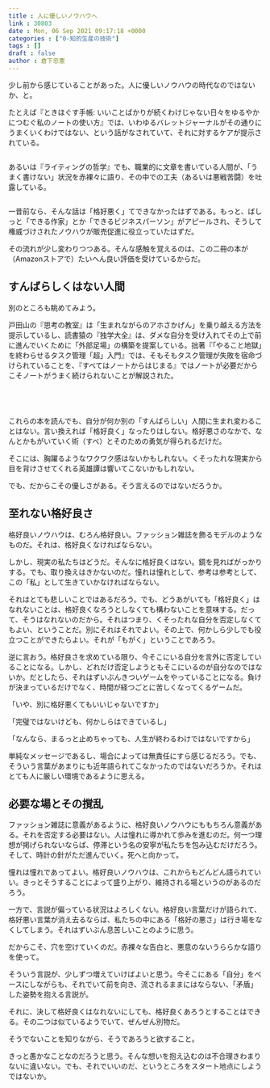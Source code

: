 ```yaml
---
title : 人に優しいノウハウへ
link : 30803
date : Mon, 06 Sep 2021 09:17:18 +0000
categories : ["0-知的生産の技術"]
tags : []
draft : false
author : 倉下忠憲
---
```


少し前から感じていることがあった。人に優しいノウハウの時代なのではないか、と。

たとえば『ときほぐす手帳: いいことばかりが続くわけじゃない日々をゆるやかにつむぐ私のノートの使い方』では、いわゆるバレットジャーナルがその通りにうまくいくわけではない、という話がなされていて、それに対するケアが提示されている。

<p style="text-align: center;"><a href="http://www.amazon.co.jp/exec/obidos/ASIN/B097HP2M5W/rashita1000-22/ref=nosim/" target="_blank" rel="noopener noreferrer" name="amazletlink"><img class="aligncenter" style="border: none;" src="https://m.media-amazon.com/images/I/31QgpozpihS._SY346_.jpg" alt="" /></a></p>

あるいは『ライティングの哲学』でも、職業的に文章を書いている人間が、「うまく書けない」状況を赤裸々に語り、その中での工夫（あるいは悪戦苦闘）を吐露している。

<p style="text-align: center;"><a href="http://www.amazon.co.jp/exec/obidos/ASIN/B098NQWT8H/rashita1000-22/ref=nosim/" target="_blank" rel="noopener noreferrer" name="amazletlink"><img class="aligncenter" style="border: none;" src="https://m.media-amazon.com/images/I/41DhKrWoZxS._SY346_._SY346_.jpg" alt="" /></a></p>

一昔前なら、そんな話は「格好悪く」てできなかったはずである。もっと、ばしっと「できる作家」とか「できるビジネスパーソン」がアピールされ、そうして権威づけされたノウハウが販売促進に役立っていたはずだ。

その流れが少し変わりつつある。そんな感触を覚えるのは、この二冊の本が（Amazonストアで）たいへん良い評価を受けているからだ。

<h2>すんばらしくはない人間</h2>

別のところも眺めてみよう。

戸田山の『思考の教室』は「生まれながらのアホさかげん」を乗り越える方法を提示しているし、読書猿の『独学大全』は、ダメな自分を受け入れてその上で前に進んでいくために「外部足場」の構築を提案している。拙著『「やること地獄」を終わらせるタスク管理「超」入門』では、そもそもタスク管理が失敗を宿命づけられていることを、『すべてはノートからはじまる』ではノートが必要だからこそノートがうまく続けられないことが解説された。

<p style="text-align: center;"><a href="http://www.amazon.co.jp/exec/obidos/ASIN/B08LNXL7LZ/rashita1000-22/ref=nosim/" target="_blank" rel="noopener noreferrer" name="amazletlink"><img class="aligncenter" style="border: none;" src="https://m.media-amazon.com/images/I/51n+IrZBesL._SY346_.jpg" alt="" /></a></p>

<p style="text-align: center;"><a href="http://www.amazon.co.jp/exec/obidos/ASIN/B08DR7YL5J/rashita1000-22/ref=nosim/" target="_blank" rel="noopener noreferrer" name="amazletlink"><img class="aligncenter" style="border: none;" src="https://m.media-amazon.com/images/I/513QQeMY4zL._SY346_.jpg" alt="" /></a></p>

<p style="text-align: center;"><a href="http://www.amazon.co.jp/exec/obidos/ASIN/4065151562/rashita1000-22/ref=nosim/" target="_blank" rel="noopener noreferrer" name="amazletlink"><img class="aligncenter" style="border: none;" src="https://images-na.ssl-images-amazon.com/images/I/31DhnohXFiL._SX301_BO1,204,203,200_._SY346_.jpg" alt="" /></a></p>

<p style="text-align: center;"><a href="http://www.amazon.co.jp/exec/obidos/ASIN/4065243300/rashita1000-22/ref=nosim/" target="_blank" rel="noopener noreferrer" name="amazletlink"><img class="aligncenter" style="border: none;" src="https://images-na.ssl-images-amazon.com/images/I/31FnqF+AHES._SX302_BO1,204,203,200_._SY346_.jpg" alt="" /></a></p>

これらの本を読んでも、自分が何か別の「すんばらしい」人間に生まれ変わることはない。言い換えれば「格好良く」なったりはしない。格好悪さのなかで、なんとかもがいていく術（すべ）とそのための勇気が得られるだけだ。

そこには、胸躍るようなワクワク感はないかもしれない。くそったれな現実から目を背けさせてくれる英雄譚は響いてこないかもしれない。

でも、だからこその優しさがある。そう言えるのではないだろうか。

<h2>至れない格好良さ</h2>

格好良いノウハウは、むろん格好良い。ファッション雑誌を飾るモデルのようなものだ。それは、格好良くなければならない。

しかし、現実の私たちはどうだ。そんなに格好良くはない。鏡を見ればがっかりする。でも、取り換えはきかないのだ。憧れは憧れとして、参考は参考として、この「私」として生きていかなければならない。

それはとても悲しいことではあるだろう。でも、どうあがいても「格好良く」はなれないことは、格好良くなろうとしなくても構わないことを意味する。だって、そうはなれないのだから。それはつまり、くそったれな自分を否定しなくてもよい、ということだ。別にそれはそれでよい。その上で、何かしら少しでも役立つことができたらよい。それが「もがく」ということであろう。

逆に言おう。格好良さを求めている限り、今そこにいる自分を言外に否定していることになる。しかし、どれだけ否定しようともそこにいるのが自分なのではないか。だとしたら、それはずいぶんきついゲームをやっていることになる。負けが決まっているだけでなく、時間が経つごとに苦しくなってくるゲームだ。

「いや、別に格好悪くてもいいじゃないですか」

「完璧ではないけども、何かしらはできているし」

「なんなら、まるっと止めちゃっても、人生が終わるわけではないですから」

単純なメッセージであるし、場合によっては無責任にすら感じるだろう。でも、そういう言葉があまりにも近年語られてこなかったのではないだろうか。それはとても人に厳しい環境であるように思える。

<h2>必要な場とその撹乱</h2>

ファッション雑誌に意義があるように、格好良いノウハウにももちろん意義がある。それを否定する必要はない。人は憧れに導かれて歩みを進むのだ。何一つ理想が掲げられないならば、停滞という名の安寧が私たちを包み込むだけだろう。そして、時計の針がただ進んでいく。死へと向かって。

憧れは憧れであってよい。格好良いノウハウは、これからもどんどん語られていい。きっとそうすることによって盛り上がり、維持される場というのがあるのだろう。

一方で、言説が偏っている状況はよろしくない。格好良い言葉だけが語られて、格好悪い言葉が消え去るならば、私たちの中にある「格好の悪さ」は行き場をなくしてしまう。それはずいぶん息苦しいことのように思う。

だからこそ、穴を空けていくのだ。赤裸々な告白と、悪意のないうららかな語りを使って。

そういう言説が、少しずつ増えていけばよいと思う。今そこにある「自分」をベースにしながらも、それでいて前を向き、流されるままにはならない、「矛盾」した姿勢を抱える言説が。

それに、決して格好良くはなれないにしても、格好良くあろうとすることはできる。その二つは似ているようでいて、ぜんぜん別物だ。

そうでないことを知りながら、そうであろうと欲すること。

きっと愚かなことなのだろうと思う。そんな想いを抱え込むのは不合理きわまりないに違いない。でも、それでいいのだ、というところをスタート地点にしようではないか。